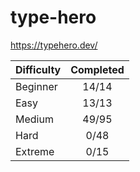 # type-hero

<https://typehero.dev/>

| Difficulty | Completed |
| ---------- | :-------: |
| Beginner   |   14/14   |
| Easy       |   13/13   |
| Medium     |   49/95   |
| Hard       |   0/48    |
| Extreme    |   0/15    |
